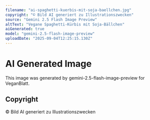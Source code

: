 ```yaml
---
filename: "ai-spaghetti-kuerbis-mit-soja-baellchen.jpg"
copyright: "© Bild AI generiert zu Illustrationszwecken"
source: "Gemini 2.5 Flash Image Preview"
altText: "Vegane Spaghetti-Kürbis mit Soja-Bällchen"
aiGenerated: true
model: "gemini-2.5-flash-image-preview"
uploadDate: "2025-09-04T12:25:15.130Z"
---
```


# AI Generated Image

This image was generated by gemini-2.5-flash-image-preview for VeganBlatt.

## Copyright
© Bild AI generiert zu Illustrationszwecken
